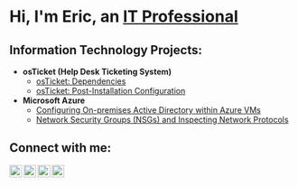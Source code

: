 # Hi, I'm Eric, an <a href="https://www.linkedin.com/in/eric-valery-b7aa91169">IT Professional</a>

## Information Technology Projects:

- <b>osTicket (Help Desk Ticketing System)</b>
  - [osTicket: Dependencies](https://github.com/ericvalery/osticket-dependencies)
  - [osTicket: Post-Installation Configuration](https://github.com/ericvalery/post-install-config)
- <b>Microsoft Azure</b>
  - [Configuring On-premises Active Directory within Azure VMs](https://github.com/ericvalery/configure-ad)
  - [Network Security Groups (NSGs) and Inspecting Network Protocols](https://github.com/joshmadakorcc/azure-network-protocols)

## Connect with me:

[<img align="left" alt="Eric | Twitter" width="22px" src="https://cdn.jsdelivr.net/npm/simple-icons@v3/icons/twitter.svg" />][twitter]
[<img align="left" alt="Eric | LinkedIn" width="22px" src="https://cdn.jsdelivr.net/npm/simple-icons@v3/icons/linkedin.svg" />][linkedin]
[<img align="left" alt="Eric | Instagram" width="22px" src="https://cdn.jsdelivr.net/npm/simple-icons@v3/icons/instagram.svg" />][instagram]
[<img align="left" alt="Eric | Facebook" width="22px" src="https://cdn.jsdelivr.net/npm/simple-icons@v3/icons/facebook.svg" />][facebook]

[twitter]: https://twitter.com/
[instagram]: https://www.instagram.com/
[linkedin]: https://linkedin.com/in/eric-valery
[facebook]: https://facebook.com/eric.j.valery
